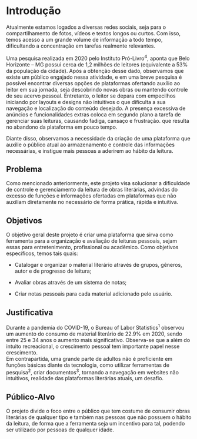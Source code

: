 # Introdução

Atualmente estamos logados a diversas redes sociais, seja para o compartilhamento de fotos, vídeos e textos longos ou curtos. Com isso, temos acesso a um grande volume de informação a todo tempo, dificultando a concentração em tarefas realmente relevantes.

Uma pesquisa realizada em 2020 pelo Instituto Pró-Livro<sup>4</sup>, aponta que Belo Horizonte – MG possui cerca de 1,2 milhões de leitores (equivalente a 53% da população da cidade). Após a obtenção desse dado, observamos que existe um público engajado nessa atividade, e em uma breve pesquisa é possível encontrar diversas opções de plataformas ofertando auxílio ao leitor em sua jornada, seja descobrindo novas obras ou mantendo controle de seu acervo pessoal. Entretanto, o leitor se depara com empecilhos iniciando por layouts e designs não intuitivos o que dificulta a sua navegação e localização do conteúdo desejado. A presença excessiva de anúncios e funcionalidades extras coloca em segundo plano a tarefa de gerenciar suas leituras, causando fadiga, cansaço e frustração. que resulta no abandono da plataforma em pouco tempo. 

Diante disso, observamos a necessidade da criação de uma plataforma que auxilie o público atual ao armazenamento e controle das informações necessárias, e instigue mais pessoas a aderirem ao hábito da leitura. 

## Problema

Como mencionado anteriormente, este projeto visa solucionar a dificuldade de controle e gerenciamento da leitura de obras literárias, advindas do excesso de funções e informações ofertadas em plataformas que não auxiliam diretamente no necessário de forma prática, rápida e intuitiva. 

## Objetivos

O objetivo geral deste projeto é criar uma plataforma que sirva como ferramenta para a organização e avaliação de leituras pessoais, sejam essas para entretenimento, profissional ou acadêmico. 
Como objetivos específicos, temos tais quais: 

* Catalogar e organizar o material literário através de grupos, gêneros, autor e de progresso de leitura; 

* Avaliar obras através de um sistema de notas; 

* Criar notas pessoais para cada material adicionado pelo usuário. 

## Justificativa

Durante a pandemia do COVID-19, o Bureau of Labor Statistics<sup>1</sup> observou um aumento do consumo de material literário de 22.9% em 2020, sendo entre 25 e 34 anos o aumento mais significativo. Observa-se que a além do intuito recreacional, o crescimento pessoal tem importante papel nesse crescimento.  
Em contrapartida, uma grande parte de adultos não é proficiente em funções básicas diante da tecnologia, como utilizar ferramentas de pesquisa<sup>2</sup>, criar documentos<sup>3</sup>, tornando a navegação em websites não intuitivos, realidade das plataformas literárias atuais, um desafio. 

## Público-Alvo

O projeto divide o foco entre o público que tem costume de consumir obras literárias de qualquer tipo e também nas pessoas que não possuem o hábito da leitura, de forma que a ferramenta seja um incentivo para tal, podendo ser utilizado por pessoas de qualquer idade.

